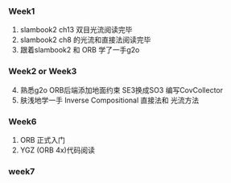 <!--
 * @Author: Liu Weilong
 * @Date: 2021-01-15 09:17:10
 * @LastEditors: Liu Weilong
 * @LastEditTime: 2021-02-12 18:14:36
 * @FilePath: /3rd-test-learning/work_record/learning_task/2021complete.md
 * @Description
-->

### Week1
1. slambook2 ch13 双目光流阅读完毕
2. slambook2 ch8 的光流和直接法阅读完毕
3. 跟着slambook2 和 ORB 学了一手g2o

### Week2 or Week3
4. 熟悉g2o ORB后端添加地面约束 SE3换成SO3 编写CovCollector
5. 肤浅地学一手 Inverse Compositional 直接法和 光流方法

### Week6
1. ORB 正式入门
2. YGZ (ORB 4x)代码阅读

### week7